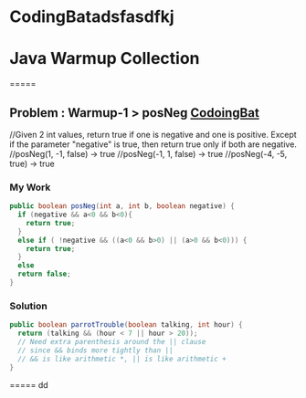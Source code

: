 # CodingBatadsfasdfkj
# Java Warmup Collection
=====
## Problem : Warmup-1 > posNeg [CodoingBat](http://codingbat.com/prob/p140449)
//Given 2 int values, return true if one is negative and one is positive. Except if the parameter "negative" is true, then return true only if both are negative.
//posNeg(1, -1, false) → true
//posNeg(-1, 1, false) → true
//posNeg(-4, -5, true) → true
### My Work
```java
public boolean posNeg(int a, int b, boolean negative) {
  if (negative && a<0 && b<0){
    return true;
  }
  else if ( !negative && ((a<0 && b>0) || (a>0 && b<0))) {
    return true;
  }
  else 
  return false;
}
```
### Solution
```java
public boolean parrotTrouble(boolean talking, int hour) {
  return (talking && (hour < 7 || hour > 20));
  // Need extra parenthesis around the || clause
  // since && binds more tightly than ||
  // && is like arithmetic *, || is like arithmetic +
}
```
=====
dd



